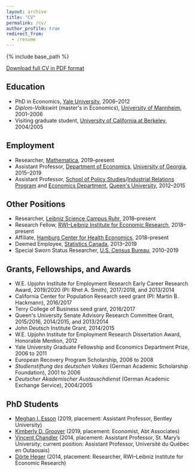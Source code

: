```yaml
---
layout: archive
title: "CV"
permalink: /cv/
author_profile: true
redirect_from:
  - /resume
---
```


{% include base_path %}

[Download full CV in PDF format](https://rvpohl.github.io/files/CV_RVPohl.pdf)

## Education

* PhD in Economics, [Yale University](https://economics.yale.edu), 2006–2012
* *Diplom-Volkswirt* (master's in Economics), [University of Mannheim](https://www.vwl.uni-mannheim.de/en/), 2001–2006
* Visiting graduate student, [University of California at Berkeley](https://www.econ.berkeley.edu), 2004/2005

## Employment

* Researcher, [Mathematica](https://www.mathematica-mpr.com), 2019–present
* Assistant Professor, [Department of Economics](http://www.terry.uga.edu/academics/offices/economics/), [University of Georgia](https://www.uga.edu), 2015–2019
* Assistant Professor, [School of Policy Studies](https://www.queensu.ca/sps/home)/[Industrial Relations Program](https://mir.queensu.ca) and [Economics Department](https://www.econ.queensu.ca), [Queen's University](https://www.queensu.ca), 2012–2015

## Other Positions

* Researcher, [Leibniz Science Campus Ruhr](https://lscr.rwi-essen.de/en/), 2018–present
* Research Fellow, [RWI–Leibniz Institute for Economic Research](http://en.rwi-essen.de), 2018–present
* Affiliate, [Hamburg Center for Health Economics](https://www.hche.uni-hamburg.de), 2018–present
* Deemed Employee, [Statistics Canada](https://www.statcan.gc.ca/eng/start), 2013–2019
* Special Sworn Status Researcher, [U.S. Census Bureau](https://www.census.gov), 2010–2019

## Grants, Fellowships, and Awards

* W.E. Upjohn Institute for Employment Research Early Career Research Award, 2019/2020 (PI: Rhet A. Smith), 2017/2018, and  2013/2014
* California Center for Population Research seed grant (PI: Martin B. Hackmann), 2016/2017
* Terry College of Business seed grant, 2016/2017
* Queen's University Senate Advisory Research Committee Grant, 2015/2016, 2014/2015, and 2013/2014
* John Deutsch Institute Grant, 2014/2015
* W.E. Upjohn Institute for Employment Research Dissertation Award, Honorable Mention, 2012
* Yale University Graduate Fellowship and Economics Department Prize, 2006 to 2011
* European Recovery Program Scholarship, 2006 to 2008
* *Studienstiftung des deutschen Volkes* (German Academic Scholarship Foundation), 2001 to 2006
* *Deutscher Akademischer Austauschdienst* (German Academic Exchange Service), 2004/2005

## PhD Students

* [Meghan I. Esson](https://sites.google.com/view/meghan-i-esson/home) (2019, placement: Assistant Professor, Bentley University)
* [Kimberly D. Groover](https://sites.google.com/view/kimberlydgroover/home) (2019,  placement: Economist, Abt Associates)
* [Vincent Chandler](https://vincentchandler.webs.com/) (2014, placement: Assistant Professor, St. Mary’s University; current position: Assistant Professor, Université du Québec en Outaouais)
* [Dörte Heger](http://en.rwi-essen.de/dorte-heger) (2014, placement: Researcher, RWI–Leibniz Institute for Economic Research)
